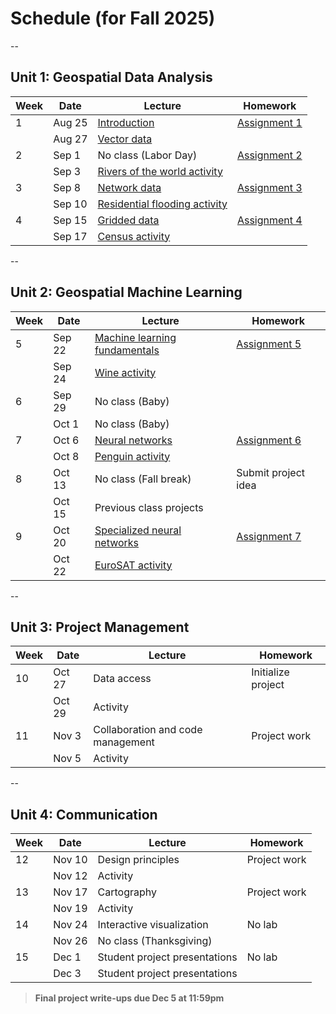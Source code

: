 # Schedule (for Fall 2025)
--
## Unit 1: Geospatial Data Analysis

| Week | Date    | Lecture                     | Homework       |
|------|---------|-----------------------------|----------------|
| 1    | Aug 25  | [Introduction](../lectures/unit1/lecture-1.ipynb)                | [Assignment 1](../labs/week1/assignment1.md)   |
|      | Aug 27  | [Vector data](../lectures/unit1/lecture-2.ipynb)                 |                |
| 2    | Sep 1   | No class (Labor Day)        | [Assignment 2](../labs/week2/assignment2.md)   |
|      | Sep 3   | [Rivers of the world activity](../activities/week1/activity-01.md)                    |                |
| 3    | Sep 8   | [Network data](../lectures/unit1/lecture-3.ipynb)                | [Assignment 3](../labs/week3/assignment3.md)   |
|      | Sep 10  | [Residential flooding activity](../activities/week2/activity-02.md)                    |                |
| 4    | Sep 15  | [Gridded data](../lectures/unit1/lecture-4a.ipynb)                | [Assignment 4](../labs/week4/assignment4.md)   |
|      | Sep 17  | [Census activity](../activities/week3/activity-03.md)                    |                |
--

## Unit 2: Geospatial Machine Learning

| Week | Date    | Lecture                                     | Homework       |
|------|---------|---------------------------------------------|----------------|
| 5    | Sep 22  | [Machine learning fundamentals](../lectures/unit2/lecture-5.ipynb)               | [Assignment 5](../labs/week5/assignment5.md)   |
|      | Sep 24  | [Wine activity](../activities/week5/wine-activity.md)                               |                |
| 6    | Sep 29  | No class (Baby)                             |                |
|      | Oct 1   | No class (Baby)                             |                |
| 7    | Oct 6   | [Neural networks](../lectures/unit2/lecture-6b.ipynb)                         | [Assignment 6](../labs/week3/assignment3.md)   |
|      | Oct 8   | [Penguin activity](../activities/week6/penguin-activity.md)                        |                |
| 8    | Oct 13  | No class (Fall break)                       | Submit project idea         |
|      | Oct 15  | Previous class projects                     |                |
| 9    | Oct 20  | [Specialized neural networks](../lectures/unit2/lecture-7.ipynb)                       | [Assignment 7](../labs/week7/assignment7.md)        |
|      | Oct 22  | [EuroSAT activity](../activities/week7/eurosat-activity.ipynb)                     |                |
--
## Unit 3: Project Management

| Week | Date    | Lecture           | Homework            |
|------|---------|-------------------|---------------------|
| 10   | Oct 27  | Data access   | Initialize project  |
|      | Oct 29  | Activity          |                     |
| 11   | Nov 3   | Collaboration and code management    | Project work        |
|      | Nov 5   | Activity          |                     |

--

## Unit 4: Communication

| Week | Date    | Lecture                  | Homework       |
|------|---------|--------------------------|----------------|
| 12   | Nov 10  | Design principles         | Project work   |
|      | Nov 12  | Activity                  |                |
| 13   | Nov 17  | Cartography               | Project work   |
|      | Nov 19  | Activity                  |                |
| 14   | Nov 24  | Interactive visualization | No lab         |
|      | Nov 26  | No class (Thanksgiving)   |                |
| 15   | Dec 1   | Student project presentations | No lab     |
|      | Dec 3   | Student project presentations |           |

> **Final project write-ups due Dec 5 at 11:59pm**